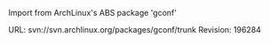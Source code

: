 Import from ArchLinux's ABS package 'gconf'

URL: svn://svn.archlinux.org/packages/gconf/trunk
Revision: 196284
